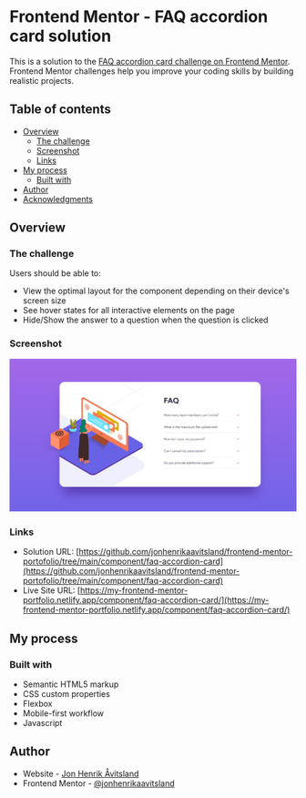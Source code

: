 # Frontend Mentor - FAQ accordion card solution

This is a solution to the [FAQ accordion card challenge on Frontend Mentor](https://www.frontendmentor.io/challenges/faq-accordion-card-XlyjD0Oam). Frontend Mentor challenges help you improve your coding skills by building realistic projects. 

## Table of contents

- [Overview](#overview)
  - [The challenge](#the-challenge)
  - [Screenshot](#screenshot)
  - [Links](#links)
- [My process](#my-process)
  - [Built with](#built-with)
- [Author](#author)
- [Acknowledgments](#acknowledgments)

## Overview

### The challenge

Users should be able to:

- View the optimal layout for the component depending on their device's screen size
- See hover states for all interactive elements on the page
- Hide/Show the answer to a question when the question is clicked

### Screenshot

![](./images/final-solution.jpg)

### Links

- Solution URL: [https://github.com/jonhenrikaavitsland/frontend-mentor-portofolio/tree/main/component/faq-accordion-card](https://github.com/jonhenrikaavitsland/frontend-mentor-portofolio/tree/main/component/faq-accordion-card)
- Live Site URL: [https://my-frontend-mentor-portfolio.netlify.app/component/faq-accordion-card/](https://my-frontend-mentor-portfolio.netlify.app/component/faq-accordion-card/)

## My process

### Built with

- Semantic HTML5 markup
- CSS custom properties
- Flexbox
- Mobile-first workflow
- Javascript

## Author

- Website - [Jon Henrik Åvitsland](https://my-frontend-mentor-portfolio.netlify.app/)
- Frontend Mentor - [@jonhenrikaavitsland](https://www.frontendmentor.io/profile/jonhenrikaavitsland)

